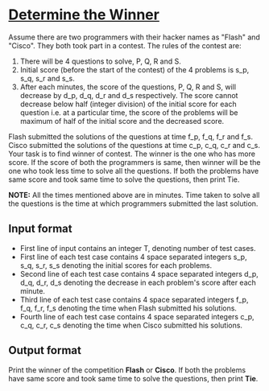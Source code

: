 # [Determine the Winner][link]

Assume there are two programmers with their hacker names as "Flash" and "Cisco". They both took part in a contest. The rules of the contest are:

1. There will be 4 questions to solve, P, Q, R and S.
2. Initial score (before the start of the contest) of the 4 problems is s_p, s_q, s_r and s_s.
3. After each minutes, the score of the questions, P, Q, R and S, will decrease by d_p, d_q, d_r and d_s respectively. The score cannot decrease below half (integer division) of the initial score for each question i.e. at a particular time, the score of the problems will be maximum of half of the initial score and the decreased score.

Flash submitted the solutions of the questions at time f_p, f_q, f_r and f_s. Cisco submitted the solutions of the questions at time c_p, c_q, c_r and c_s. Your task is to find winner of contest. The winner is the one who has more score. If the score of both the programmers is same, then winner will be the one who took less time to solve all the questions. If both the problems have same score and took same time to solve the questions, then print Tie.

**NOTE:** All the times mentioned above are in minutes. Time taken to solve all the questions is the time at which programmers submitted the last solution.

## Input format

- First line of input contains an integer T, denoting number of test cases.
- First line of each test case contains 4 space separated integers s_p, s_q, s_r, s_s denoting the initial scores for each problems.
- Second line of each test case contains 4 space separated integers d_p, d_q, d_r, d_s denoting the decrease in each problem's score after each minute.
- Third line of each test case contains 4 space separated integers f_p, f_q, f_r, f_s denoting the time when Flash submitted his solutions.
- Fourth line of each test case contains 4 space separated integers c_p, c_q, c_r, c_s denoting the time when Cisco submitted his solutions.

## Output format

Print the winner of the competition **Flash** or **Cisco**. If both the problems have same score and took same time to solve the questions, then print **Tie**.

[link]: https://www.hackerearth.com/practice/basic-programming/implementation/basics-of-implementation/practice-problems/algorithm/problem-16-b45b3a5d/
